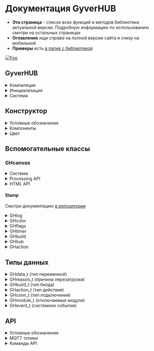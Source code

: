 # Документация GyverHUB
- **Эта страница** - список всех функций и методов библиотеки актуальной версии. Подробную информацию по использованию смотри на остальных страницах
- **Оглавление** ищи *справа* на полной версии сайта и *снизу* на мобильной
- **Примеры** есть [в папке с библиотекой](https://github.com/GyverLibs/GyverHUB/tree/main/examples)

[![Foo](https://img.shields.io/badge/ENGLISH-VERSION-blueviolet.svg?style=flat-square)](https://github-com.translate.goog/GyverLibs/GyverHUB/wiki?_x_tr_sl=ru&_x_tr_tl=en)

## GyverHUB
<details>
<summary>Компиляция</summary>

#### Платформа
Библиотека определяет, на какой платформе компилируется. Для ESP8266/ESP32 предусмотрен отдельный флаг `GH_ESP_BUILD` (библиотека сама его поднимает), включюащий сетевые возможности в компиляцию. Для создания кросс-платформенного кода можно "прятать" 
код для ESPxx внутри условной конструкции:

```cpp
#ifdef GH_ESP_BUILD
// этот код будет компилироваться только для esp
#endif
```

#### Дефайны настроек
```cpp
// Вводятся до подключения библиотеки
#define ATOMIC_FS_UPDATE  // OTA обновление GZIP файлом
#define GH_ASYNC          // использовать ASYNC библиотеки

// полное отключение модулей из программы
#define GH_NO_PORTAL    // открытие сайта из памяти esp
#define GH_NO_WS        // WebSocket
#define GH_NO_MQTT      // MQTT
#define GH_NO_FS        // работа с файлами (включая ОТА!)
#define GH_NO_OTA       // ОТА файлом с приложения
#define GH_NO_OTA_URL   // ОТА по URL
```

</details>

<details>
<summary>Инициализация</summary>

Иконки Font Awesome v5 Solid, бесплатный пак:
- [Список иконок](https://fontawesome.com/v5/cheatsheet/free/solid)
- [Поиск иконок](https://fontawesome.com/v5/search?o=r&m=free&s=solid)

> Вставлять САМ СИМВОЛ в "строку", например `""` , `""` , `""`

```cpp
GyverHUB;
GyverHUB(char* prefix);                                         // + префикс сети
GyverHUB(char* prefix, char* name);                             // + имя в списке устройств
GyverHUB(char* prefix, char* name, char* icon);                 // + иконка в списке устройств
GyverHUB(char* prefix, char* name, char* icon, uint32_t id);    // + вручную задать ID устройства
// примечание: id нужно обязательно задавать для отличных от ESP платформ (для esp генерируется автоматически)
```
</details>

<details>
<summary>Система</summary>

```cpp
// =================== CONFIG ==================
void config(char* nprefix, char* nname, char* nicon, uint32_t nid); // Аналог конструктора
void setVersion(char* v);   // установить версию прошивки для отображения в Info
void begin();               // запустить
void end();                 // остановить
bool tick();                // тикер, вызывать в loop

// ================== MODULES =================
// по умолчанию все модули включены
// модули, отвечающие за связь, нужно настраивать перед вызовом begin()!
void modules.set(uint16_t mods);    // включить модули
void modules.unset(uint16_t mods);  // выключить модули

// можно выбрать несколько модулей с разделителем | 
// modules.set(GH_MOD_DOWNLOAD | GH_MOD_UPLOAD | GH_MOD_INFO);
// modules.unset(GH_MOD_DOWNLOAD | GH_MOD_UPLOAD | GH_MOD_INFO);

bool modules.read(GHmodule_t mod);  // включен ли модуль
void modules.setAll();              // установить все
void modules.unsetAll();            // выключить все

// ==================== PIN ===================
void setPIN(uint32_t npin); // установить пин-код устройства (больше 1000, не может начинаться с 0)
uint32_t getPIN();          // прочитать пин-код

// =================== BUILD ==================
void onBuild(f);        // подключить сборщик интерфейса. Функция вида void f()
void refresh();         // обновить веб-интерфейс. Вызывать внутри обработчика build

// полные свойства
GHbuild getBuild();     // получить свойства текущего билда. Вызывать внутри обработчика build В САМОМ НАЧАЛЕ

// более простой доступ
bool buildRead();           // true - если билдер вызван для set или read операций
const char* actionName();   // вернёт имя компонента в текущем действии
const char* actionValue();  // вернёт значение компонента в текущем действии

// ================== STATUS ==================
void onEvent(f);           // подключить обработчик изменения статуса. Функция вида void f(GHevent_t event, GHconn_t conn)
bool running();             // вернёт true, если система запущена
bool focused();             // true - интерфейс устройства сейчас открыт на сайте или в приложении
bool focused(GHconn_t c);   // проверить фокус по указанному типу связи

// подключить функцию-обработчик перезагрузки. Будет вызвана перед перезагрузкой. Функция вида void f(GHreason_t r)
// только для ESPxx
void onReboot(f);

// =================== CLI ===================
void onCLI(f);          // подключить обработчик входящих сообщений с веб-консоли. Функция вида void f(String& s)
void print(String s);   // отправить текст в веб-консоль
void print(String s, uint32_t color);    // + цвет

// ================== PUSH ===================
void sendPush(String text);                     // отправить уведомление

// ================= UPDATE ==================
void sendUpdate(String name, String value);     // отправить update вручную с указанием значения

// отправить update по имени компонента (значение будет прочитано в build)
// имена можно передать списком через запятую
// нельзя вызывать внутри build
void sendUpdate(String name);

// ================= CANVAS =================
void sendCanvas(const String& name, GHcanvas& cv);       // отправить холст
void sendCanvasBegin(const String& name, GHcanvas& cv);  // начать отправку холста
void sendCanvasEnd(GHcanvas& cv);                        // закончить отправку холста

// ================== MQTT ==================
// настроить MQTT (только TCP)
void setupMQTT(char* host, uint16_t port);
void setupMQTT(char* host, uint16_t port, char* login, const char* pass);
void setupMQTT(char* host, uint16_t port, char* login, const char* pass, uint8_t qos, bool retained);

void setupMQTT(IPAddress ip, uint16_t port);
void setupMQTT(IPAddress ip, uint16_t port, char* login, const char* pass);
void setupMQTT(IPAddress ip, uint16_t port, char* login, const char* pass, uint8_t qos, bool retained);
// для игнорирования login/pass нужно установить 0

bool online();      // MQTT подключен

void turnOn();      // отправить MQTT LWT команду на включение
void turnOff();     // отправить MQTT LWT команду на выключение

void sendGetAuto(bool v);       // автоматически отправлять новое состояние на get-топик при изменении через set (умолч. false)
void sendGet(String name, String value);    // отправить имя-значение на get-топик (MQTT)

// отправить значение по имени компонента на get-топик (MQTT) (значение будет прочитано в build)
// имена можно передать списком через запятую
// нельзя вызывать внутри build
void sendGet(String name);

// ============== MANUAL BUILD ==============
void onManual(f);                                   // подключить обработчик запроса при ручном соединении. Функция вида void f(String& s, GHconn_t conn, bool broadcast)
void parse(char* url, GHconn_t conn);               // парсить команду вида PREFIX/ID/HUB_ID/CMD/NAME=VALUE, указать тип подключения
void parse(char* url, char* var, GHconn_t conn);    // парсить команду вида PREFIX/ID/HUB_ID/CMD/NAME, value отдельно, указать тип подключения

// установить размер буфера строки для сборки интерфейса в режиме MANUAL
// 0 - интерфейс будет собран и отправлен цельной строкой, иначе пакет будет отправляться частями размером с буфер
void setBufferSize(uint16_t size);
```
</details>

## Конструктор
<details>
<summary>Условные обозначения</summary>

- `String` - для краткости под этим типом подразумевается `String`
    - `func("текст в кавычках");`  - строки const char*
    - `func(F("строка в flash"));` - строки, сохранённые в Flash памяти через F() - `F("строка")`
    - `String s; func(s);`         - String строки, объявленные выше
    - `func(String(123) + 456);`   - String строки, объявленные внутри (не рекомендуется)
- `FSTR` - для краткости под этим типом подразумевается `const __FlashStringHelper*`
    - `func(F("строка в flash"));` - строки, сохранённые в Flash памяти через F() - `F("строка")`
- `ИМЯ` - уникальное имя компонента. Строка в любом виде (оптимальнее всего - `F("строка")`)
- `НАЗВАНИЕ` - название блока (подпись). Строка в любом виде (оптимальнее всего - `F("строка")`)
- `ЦВЕТ` - цвет компонента типа `uint32_t` или `GHcolor`. Можно передать цвет из стандартного списка цветов `GH_RED`, `GH_BLUE`... (см. ниже)
- `void* var` - переменная *любого типа*, переданная в функцию по адресу. Компоненты сами изменяют значения переменных при действиях с приложения. Если автоматическое изменение не нужно - передай `0` вместо адреса.
- `ТИП` - тип "подключенной" в предыдущем аргументе переменной. Смотри типы `GHdata_t` ниже. Если переменная не передана (передан `0`), тип можно указать `GH_NULL`
- `...` - пропущенные функции, аргументы в них стоят "по умолчанию"

</details>

<details>
<summary>Компоненты</summary>

```cpp
// ========================== ВИДЖЕТ ==========================
void BeginWidgets();            // начать строку виджетов
void BeginWidgets(int высота);  // + указать минимальную высоту в px
void EndWidgets();              // завершить строку виджетов
void WidgetSize(int ширина);    // ширина следующего виджета

// ======================== ОФОРМЛЕНИЕ ========================
void Space();               // пустое место (в режиме виджетов - пустой виджет)
void Space(int высота);     // + настройка высоты в px
void Title(String text);    // заголовок

// ===================== ПАССИВНЫЙ ТЕКСТ ======================
// крупный цветной текст
// размер шрифта умолч. 40
void Label(ИМЯ);
...
void Label(ИМЯ, String текст, НАЗВАНИЕ, ЦВЕТ, int размер);

// дисплей. Для переноса строк используй символ '\n'
// к-во строк умолч. 2, размер шрифта умолч. 40
void Display(ИМЯ);
...
void Display(ИМЯ, String текст, НАЗВАНИЕ, ЦВЕТ, int строк, int размер);

// блок для HTML кода
void HTML(ИМЯ);
...
void HTML(ИМЯ, String текст, НАЗВАНИЕ);

// ========================== SCRIPT ===========================
// JavaScript код, будет исполнен в eval()
void JS(String код);

// ============================ LOG =============================
// вывод лога
void Log(ИМЯ, GHlog* log);
void Log(ИМЯ, GHlog* log, НАЗВАНИЕ);

// ========================= ИНДИКАЦИЯ ==========================
// светодиод
void LED(ИМЯ);
...
void LED(ИМЯ, bool value, НАЗВАНИЕ, String иконка);

// ======================== НАВИГАЦИЯ =========================
// вкладки, передать список пунктов через запятую
bool Tabs(ИМЯ, uint8_t* var, String список);
bool Tabs(ИМЯ, uint8_t* var, String список, НАЗВАНИЕ);
// ДОДЕЛАТЬ ЦВЕТ

// ========================== КНОПКИ ==========================
// кнопка с текстом
// размер_текста умолч. 22
bool Button(ИМЯ);
...
bool Button(ИМЯ, bool* var, НАЗВАНИЕ, ЦВЕТ, int размер_текста);

// кнопка с иконкой
// размер_текста умолч. 50
bool ButtonIcon(ИМЯ);
...
bool ButtonIcon(ИМЯ, bool* var, НАЗВАНИЕ, ЦВЕТ, int размер_текста);

// =========================== ВВОД ===========================
// ввод любых данных
// max - макс. символов
bool Input(ИМЯ);
...
bool Input(ИМЯ, void* var, ТИП, НАЗВАНИЕ, int max, ЦВЕТ);

// пароль
bool Pass(ИМЯ);
...
bool Pass(ИМЯ, void* var, ТИП, НАЗВАНИЕ, int max, ЦВЕТ);

// слайдер
// мин и макс умолч. 0 и 100, шаг умолч. 1
bool Slider(ИМЯ);
...
bool Slider(ИМЯ, void* var, ТИП, НАЗВАНИЕ, float min, float max, float step, ЦВЕТ);

// спиннер
// мин и макс умолч. 0 и 100, шаг умолч. 1
bool Spinner(ИМЯ);
...
bool Spinner(ИМЯ, void* var, ТИП, НАЗВАНИЕ, float min, float max, float step, ЦВЕТ);

// ======================== ВЫКЛЮЧАТЕЛИ ========================
// выключатель
bool Switch(ИМЯ);
...
bool Switch(ИМЯ, bool* var, НАЗВАНИЕ, ЦВЕТ);

// выключатель-иконка
bool SwitchIcon(ИМЯ);
...
bool SwitchIcon(ИМЯ, bool* var, НАЗВАНИЕ, String текст, ЦВЕТ);

// выключатель-текст
bool SwitchText(ИМЯ);
...
bool SwitchText(ИМЯ, bool* var, НАЗВАНИЕ, String текст, ЦВЕТ);

// =========================== ВРЕМЯ ===========================
// ввод даты
bool Date(ИМЯ, Stamp* var);
...
bool Date(ИМЯ, Stamp* var, НАЗВАНИЕ, ЦВЕТ);

// ввод времени
bool Time(ИМЯ, Stamp* var);
...
bool Time(ИМЯ, Stamp* var, НАЗВАНИЕ, ЦВЕТ);

// ввод даты и времени
bool DateTime(ИМЯ, Stamp* var);
...
bool DateTime(ИМЯ, Stamp* var, НАЗВАНИЕ, ЦВЕТ);

// =========================== ВЫБОР ===========================
// выбор, передать список пунктов через запятую
bool Select(ИМЯ, uint8_t* var, String список);
...
bool Select(ИМЯ, uint8_t* var, String список, НАЗВАНИЕ, ЦВЕТ);

// флаги, передать список пунктов через запятую
bool Flags(ИМЯ, GHflags* var, String текст);
...
bool Flags(ИМЯ, GHflags* var, String текст, НАЗВАНИЕ, ЦВЕТ);

// цвет
bool Color(ИМЯ, GHcolor* var);
bool Color(ИМЯ, GHcolor* var, НАЗВАНИЕ);

// ========================== CANVAS ===========================
// высота умолч. 500
// пустой холст
void Canvas(ИМЯ);
...
void Canvas(ИМЯ, ВЫСОТА, GHcanvas* cv, НАЗВАНИЕ);

// начать холст с рисунком
void BeginCanvas(ИМЯ);
...
void BeginCanvas(ИМЯ, ВЫСОТА, GHcanvas* cv, НАЗВАНИЕ);

// закончить холст с рисунком
void EndCanvas();

// =========================== DUMMY ===========================
// пустой компонент, не отображается в интерфейсе
// но может быть опрошен и установлен через MQTT и прямые запросы
bool Dummy(ИМЯ);
bool Dummy(ИМЯ, void* var, ТИП);
```
</details>

<details>
<summary>Цвет</summary>

```cpp
GH_RED      // 0xcb2839
GH_ORANGE   // 0xd55f30
GH_YELLOW   // 0xd69d27
GH_GREEN    // 0x37A93C
GH_MINT     // 0x25b18f
GH_AQUA     // 0x2ba1cd
GH_BLUE     // 0x297bcd
GH_VIOLET   // 0x825ae7
GH_PINK     // 0xc8589a
```
</details>

## Вспомогательные классы
### GHcanvas
<details>
<summary>Система</summary>

```cpp
void extBuffer(String* sptr);   // подключить внешний буфер
void clearBuffer();             // очистить буфер (внутренний)
void custom(String s);          // добавить строку кода на js
```
</details>

<details>
<summary>Processing API</summary>

https://processing.org/reference/
```cpp
// =============== BACKGROUND ===============
void clear();                           // очистить полотно
void background();                      // залить полотно установленным в fill() цветом
void background(uint32_t hex);          // залить полотно указанным цветом
void background(uint32_t hex, a);       // залить полотно указанным цветом + прозрачность 0-255

// ================== FILL ==================
void noFill();                          // отключить заливку (по умолч. вкл)
void fill(uint32_t hex);                // выбрать цвет заливки
void fill(uint32_t hex, uint8_t a);     // выбрать цвет заливки + прозрачность 0-255

// ================= STROKE =================
void noStroke();                        // отключить обводку (по умолч. вкл)
void stroke(uint32_t hex);              // выбрать цвет обводки
void stroke(uint32_t hex, uint8_t a);   // выбрать цвет обводки + прозрачность 0-255
void strokeWeight(int v);               // толщина обводки, px

// соединение линий: CV_MITER (умолч), CV_BEVEL, CV_ROUND
// https://processing.org/reference/strokeJoin_.html
void strokeJoin(v);

// края линий: CV_PROJECT (умолч), CV_ROUND, CV_SQUARE
// https://processing.org/reference/strokeCap_.html
void strokeCap(v);

// =============== PRIMITIVES ===============
void point(int x, int y);               // точка
void circle(int x, int y, int r);       // окружность (x, y, радиус), px
void line(int x1, int y1, int x2, int y2);  // линия (координаты начала и конца)
void square(int x, int y, int w);       // квадрат
void rect(int x, int y, int w, int h);  // прямоугольник
void triangle(int x1, int y1, int x2, int y2, int x3, int y3);  // треугольник (координаты углов)
void quadrangle(int x1, int y1, int x2, int y2, int x3, int y3, int x4, int y4);    // четырёхугольник (координаты углов)

// режим окружности: D_CENTER (умолч), D_CORNER
// https://processing.org/reference/ellipseMode_.html
void ellipseMode(mode);

// режим прямоугольника: D_CORNER (умолч), D_CORNERS, D_CENTER, D_RADIUS
// https://processing.org/reference/rectMode_.html
void rectMode(mode);

// ================== TEXT ==================
void text(const String& text, int x, int y, int w = 0); // вывести текст, опционально макс длина
void textFont(const char* name);    // шрифт
void textSize(int size);            // размер шрифта, px

// выравнивание текста
// h: CV_LEFT, CV_CENTER, CV_RIGHT
// v: TXT_TOP, TXT_BOTTOM, TXT_CENTER, TXT_BASELINE
// https://processing.org/reference/textAlign_.html
void textAlign(h, v);

// ================= SYSTEM =================
void push();    // сохранить конфигурацию полотна
void pop();     // восстановить конфигурацию полотна
```
</details>

<details>
<summary>HTML API</summary>

https://www.w3schools.com/tags/ref_canvas.asp

```cpp
void fillStyle(uint32_t hex);               // цвет заполнения
void fillStyle(uint32_t hex, uint8_t a);    // цвет заполнения

void strokeStyle(uint32_t hex);             // цвет обводки
void strokeStyle(uint32_t hex, uint8_t a);  // цвет обводки

void shadowColor(uint32_t hex);             // цвет тени
void shadowColor(uint32_t hex, uint8_t a);  // цвет тени

void shadowBlur(int v);         // размытость тени, px
void shadowOffsetX(int v);      // отступ тени, px
void shadowOffsetY(int v);      // отступ тени, px

// края линий: CV_BUTT (умолч), CV_ROUND, CV_SQUARE
// https://www.w3schools.com/tags/canvas_linecap.asp
void lineCap(v);

// соединение линий: CV_MITER (умолч), CV_BEVEL, CV_ROUND
// https://www.w3schools.com/tags/canvas_linejoin.asp
void lineJoin(v);

// ширина линий, px
void lineWidth(int v);

// длина соединения CV_MITER, px
// https://www.w3schools.com/tags/canvas_miterlimit.asp
void miterLimit(int v);

// шрифт: "30px Arial"
// https://www.w3schools.com/tags/canvas_font.asp
void font(const String& v);

// выравнивание текста: CV_START (умолч), CV_END, CV_CENTER, CV_LEFT, CV_RIGHT
// https://www.w3schools.com/tags/canvas_textalign.asp
void textAlign(v);

// позиция текста: CV_ALPHABETIC (умолч), CV_TOP, CV_HANGING, CV_MIDDLE, CV_IDEOGRAPHIC, CV_BOTTOM
// https://www.w3schools.com/tags/canvas_textbaseline.asp
void textBaseline(v);

// прозрачность рисовки, 0.0-1.0
void globalAlpha(float v);

// тип наложения графики: CV_SRC_OVER (умолч), CV_SRC_ATOP, CV_SRC_IN, CV_SRC_OUT, CV_DST_OVER, CV_DST_ATOP, CV_DST_IN, CV_DST_OUT, CV_LIGHTER, CV_COPY, CV_XOR
// https://www.w3schools.com/tags/canvas_globalcompositeoperation.asp
void globalCompositeOperation(v);

void _rect(int x, int y, int w, int h);         // прямоугольник
void fillRect(int x, int y, int w, int h);      // закрашенный прямоугольник
void strokeRect(int x, int y, int w, int h);    // обведённый прямоугольник
void clearRect(int x, int y, int w, int h);     // очистить область
void fill();                                    // залить
void stroke();                                  // обвести
void beginPath();                               // начать путь
void moveTo(int x, int y);                      // переместить курсор
void closePath();                               // завершить путь (провести линию на начало)
void lineTo(int x, int y);                      // нарисовать линию от курсора

// ограничить область рисования
// https://www.w3schools.com/tags/canvas_clip.asp
void clip();

// провести кривую
// https://www.w3schools.com/tags/canvas_quadraticcurveto.asp
void quadraticCurveTo(int cpx, int cpy, int x, int y);

// провести кривую Безье
// https://www.w3schools.com/tags/canvas_beziercurveto.asp
void bezierCurveTo(int cp1x, int cp1y, int cp2x, int cp2y, int x, int y);

// провести дугу
// https://www.w3schools.com/tags/canvas_arc.asp
void arc(int x, int y, int r, int sa = 0, int ea = 360, bool ccw = 0);

// скруглить
// https://www.w3schools.com/tags/canvas_arcto.asp
void arcTo(int x1, int y1, int x2, int y2, int r);

// масштабировать область рисования
// https://www.w3schools.com/tags/canvas_scale.asp
void scale(int sw, int sh);

// вращать область рисования
// https://www.w3schools.com/tags/canvas_rotate.asp
void rotate(int v);

// перемещать область рисования
// https://www.w3schools.com/tags/canvas_translate.asp
void translate(int x, int y);

// вывести закрашенный текст, опционально макс. длина
void fillText(const String& text, int x, int y, int w = 0);

// вывести обведённый текст, опционально макс. длина
void strokeText(const String& text, int x, int y, int w = 0);

// вывести картинку
// https://www.w3schools.com/tags/canvas_drawimage.asp
void drawImage(const String& img, int x, int y);
void drawImage(const String& img, int x, int y, int w, int h);
void drawImage(const String& img, int sx, int sy, int sw, int sh, int x, int y, int w, int h);

// сохранить конфигурацию полотна
// https://developer.mozilla.org/en-US/docs/Web/API/CanvasRenderingContext2D/save
void save();

// восстановить конфигурацию полотна
// https://developer.mozilla.org/en-US/docs/Web/API/CanvasRenderingContext2D/restore
void restore();
```
</details>

#### Stamp
Смотри документацию [в репозитории](https://github.com/GyverLibs/Stamp)

<details>
<summary>GHlog</summary>

```cpp
// в лог можно делать print()/println()
void begin(int n = 64);     // начать и указать размер буфера
void end();                 // остановить
void read(String* s);       // прочитать в строку
String read();              // прочитать строкой
void clear();               // очистить
bool available();           // есть данные
bool state();               // запущен
int length();               // длина
```
</details>

<details>
<summary>GHcolor</summary>

```cpp
// содержит 3 компонента цвета
uint8_t r;
uint8_t g;
uint8_t b;

// конструктор
GHcolor(uint32_t col);
GHcolor(uint8_t nr, uint8_t ng, uint8_t nb);

// установить
void setRGB(uint8_t nr, uint8_t ng, uint8_t nb);
void setHEX(uint32_t hex);

// преобразовать в 24-бит цвет
uint32_t getHEX();
```
</details>

<details>
<summary>GHflags</summary>

```cpp
// хранит однобитные флаги, максимум 16 штук
uint16_t flags;

GHflags(uint16_t nflags);

// установить флаг под номером idx в значение val
void set(uint8_t idx, uint8_t val);

// получить значение флага под номером idx
uint8_t get(uint8_t idx);

// вывести строкой вида 010101010
String toString();
```
</details>

<details>
<summary>GHtimer</summary>

```cpp
// простенький таймер на millis()
void start();
void start(uint32_t ms);
void start(uint32_t ms, uint8_t seconds);
void start(uint32_t ms, uint8_t seconds, uint8_t minutes);
void start(uint32_t ms, uint8_t seconds, uint8_t minutes, uint8_t hours);
void start(uint32_t ms, uint8_t seconds, uint8_t minutes, uint8_t hours, uint8_t days);

void stop();
bool ready();
```
</details>

<details>
<summary>GHbuild</summary>

```cpp
GHbuild_t type;     // тип билда
GHhub hub;          // данные клиента
GHaction action;    // действие
```
</details>

<details>
<summary>GHhub</summary>

```cpp
GHconn_t conn;      // тип соединения
char id[9];         // id клиента
```
</details>

<details>
<summary>GHaction</summary>

```cpp
GHaction_t type;    // тип действия 
const char* name;   // имя компонента
const char* value;  // значение компонента
```
</details>

## Типы данных
<details>
<summary>GHdata_t (тип переменной)</summary>

```cpp
GH_NULL     // нет

GH_STR      // String
GH_CSTR     // char[]

GH_BOOL     // bool
GH_INT8     // int8_t
GH_UINT8    // uint8_t
GH_INT16    // int16_t
GH_UINT16   // uint16_t
GH_INT32    // int32_t
GH_UINT32   // uint32_t

GH_FLOAT    // float
GH_DOUBLE   // double

GH_COLOR    // GHcolor
GH_FLAGS    // GHflags
GH_STAMP    // Stamp
```
</details>

<details>
<summary>GHreason_t (причина перезагрузки)</summary>

```cpp
GH_REB_NONE
GH_REB_BUTTON       // по кнопке с сайта
GH_REB_OTA          // после ОТА обновления
GH_REB_OTA_URL      // после OTA обновления по URL
```
</details>

<details>
<summary>GHbuild_t (тип билда)</summary>

```cpp
GH_BUILD_NONE       // нет
GH_BUILD_ACTION     // действие GHaction_t
GH_BUILD_COUNT      // измерение размера пакета
GH_BUILD_READ       // чтение значения по имени (get, update)
GH_BUILD_UI         // сборка интерфейса для отправки
GH_BUILD_TG         // сборка для Telegram
```
</details>

<details>
<summary>GHaction_t (тип действия)</summary>

```cpp
GH_ACTION_NONE      // нет
GH_ACTION_SET       // установка значения
GH_ACTION_PRESS     // кнопка нажата
GH_ACTION_RELEASE   // кнопка отпущена
```
</details>

<details>
<summary>GHconn_t (тип подключения)</summary>

```cpp
GH_SERIAL
GH_BT
GH_WS
GH_MQTT
GH_SYSTEM
```
</details>

<details>
<summary>GHmodule_t (отключаемые модули)</summary>

```cpp
GH_MOD_INFO     // разрешить вкладку инфо
GH_MOD_FSBR     // разрешить вкладку менеджера файлов
GH_MOD_FORMAT   // разрешить форматирование FS
GH_MOD_DOWNLOAD // разрешить скачивание
GH_MOD_UPLOAD   // разрешить загрузку
GH_MOD_OTA      // разрешить ОТА
GH_MOD_OTA_URL  // разрешить ОТА по URL
GH_MOD_REBOOT   // разрешить перезагрузку из инфо
GH_MOD_SET      // разрешить установку значений
GH_MOD_CLICK    // разрешить клики
GH_MOD_READ     // разрешить чтение
GH_MOD_DELETE   // разрешить удаление файлов
GH_MOD_RENAME   // разрешить переименование файлов
```
</details>

<details>
<summary>GHevent_t (системное событие)</summary>

```cpp
GH_IDLE
GH_START
GH_STOP

GH_CONNECTING
GH_CONNECTED
GH_DISCONNECTED
GH_ERROR

GH_UNKNOWN
GH_DISCOVER_ALL
GH_DISCOVER
GH_FOCUS
GH_UNFOCUS

GH_SET
GH_CLICK
GH_CLI
GH_PING

GH_READ_HOOK
GH_SET_HOOK
GH_INFO
GH_REBOOT
GH_FSBR
GH_FORMAT
GH_DELETE
GH_RENAME

GH_DOWNLOAD
GH_DOWNLOAD_CHUNK
GH_DOWNLOAD_ERROR
GH_DOWNLOAD_ABORTED
GH_DOWNLOAD_FINISH

GH_UPLOAD
GH_UPLOAD_CHUNK
GH_UPLOAD_ERROR
GH_UPLOAD_ABORTED
GH_UPLOAD_FINISH

GH_OTA
GH_OTA_CHUNK
GH_OTA_ERROR
GH_OTA_ABORTED
GH_OTA_FINISH

GH_OTA_URL
```
</details>


## API

<details>
<summary>Условные обозначения</summary>

| Имя      | Значение                |
|:---------|:------------------------|
| `PREFIX` | префикс сети            |
| `HUB_ID` | ID клиента (8 символов) |
| `ID`     | ID устройства           |
| `CMD`    | команда                 |
| `NAME`   | имя команды             |
| `VALUE`  | значение                |

</details>

<details>
<summary>MQTT топики</summary>

#### Для подписки
| topic                     | value                     | Описание        |
|:--------------------------|:--------------------------|:----------------|
| `PREFIX/hub/ID/get/NAME`  | `VALUE`                   | get-топик       |
| `PREFIX/hub/ID/status`    | `'online'`<br>`'offline'` | Статус топик    |

#### Для отправки
| topic                        | value   | Описание                |
|:-----------------------------|:--------|:------------------------|
| `PREFIX/ID/read/NAME`        |         | Прочиать (в get-топик)  |
| `PREFIX/ID/set/NAME`         | `VALUE` | Установить              |

</details>

<details>
<summary>Команды API</summary>

### MQTT
#### Для подписки

| topic                 | Описание          |
|:----------------------|:------------------|
| `PREFIX/hub`          | Broadcast ответы  |
| `PREFIX/hub/HUB_ID/#` | Ответы клиенту    |
| `PREFIX/hub/ID/get/#` | get топик         |

#### Для отправки

| topic                       | value    | Ответ        | Описание               |
|:----------------------------|:---------|:-------------|:-----------------------|
| `PREFIX`                    | `HUB_ID` | `{discover}` | discover all           |
| `PREFIX/ID`                 | `HUB_ID` | `{discover}` | discover               |
| `PREFIX/ID/HUB_ID/CMD`      |          | `{...}`      | command                |
| `PREFIX/ID/HUB_ID/CMD/NAME` |          | `{...}`      | command + name         |
| `PREFIX/ID/HUB_ID/CMD/NAME` | `VALUE`  | `{...}`      | command + name + value |

### HTTP hook
Для использования WS обнаружения через HTTP hook устройство должно ответить на HTTP запрос `/hub_discover_all` на 80 порту ответом `OK`.

### URL

| URL                               | Ответ        | Описание               |
|:----------------------------------|:-------------|:-----------------------|
| `PREFIX`                          | `{discover}` | discover all           |
| `PREFIX/ID`                       | `{discover}` | discover               |
| `PREFIX/ID/HUB_ID/CMD`            | `...`        | command                |
| `PREFIX/ID/HUB_ID/CMD/NAME`       | `...`        | command + name         |
| `PREFIX/ID/HUB_ID/CMD/NAME=VALUE` | `...`        | command + name + value |

### Команды

| CMD           | Ответ                                 | Описание          |
|:--------------|:--------------------------------------|:------------------|
| `focus`       | `{ui}`                                | Запрос интерфейса |
| `ping`        | `{OK}`                                | Пинг              |
| `unfocus`     |                                       | Закрыть           |
| `info`        | `{info}`<br>`{ERR}`                   | Вкладка инфо      |
| `fsbr`        | `{fsbr}`<br>`{ERR}`<br>`{fs_error}`   | Вкладка файлов    |
| `format`      | `{OK}`<br>`{ERR}`                     | Форматировать FS  |
| `reboot`      | `{OK}`<br>`{ERR}`                     | Перезагрузить     |
| `fetch_chunk` | `{fetch_next_chunk}`<br>`{fetch_err}` | Скачивание        |


| CMD            | NAME                 | VALUE                  | Ответ                                | Описание                       |
|:---------------|:---------------------|:-----------------------|:-------------------------------------|:-------------------------------|
| `set`          | имя компонента       | значение компонента    | `{ui}`<br>`{OK}`                     | Установка значения             |
| `click`        | имя компонента       | `1` нажат, `2` отпущен | `{ui}`<br>`{OK}`                     | Клик                           |
| `cli`          | `'cli'`              | текст                  | `{OK}`                               | Отправка текста из консоли     |
| `delete`       | путь файла           |                        | `{fsbr}`<br>`{ERR}`                  | Удалить файл                   |
| `rename`       | путь файла           | новый путь файла       | `{fsbr}`<br>`{ERR}`                  | Переименовать/переместить файл |
| `fetch`        | путь файла           |                        | `{fetch_start}`<br>`{fetch_err}`     | Скачать файл                   |
| `upload`       | путь файла           |                        | `{upload_start}`<br>`{upload_err}`   | Начать загрузку файла          |
| `upload_chunk` | `'next'`<br>`'last'` | данные                 | `{upload_next_chunk}`<br>`{upload_end}`<br>`{upload_err}`    | Загрузка файла                 |
| `ota`          | `'flash'`<br>`'fs'`  |                        | `{ota_start}`<br>`{ota_err}`         | Начать OTA обновление          |
| `ota_chunk`    | `'next'`<br>`'last'` | данные                 | `{ota_next_chunk}`<br>`{ota_end}`<br>`{ota_err}`             | OTA обновление                 |
| `ota_url`      | `'flash'`<br>`'fs'`  | ссылка                 | `{OK}`<br>`{ERR}`                    | Начать OTA обновление из URL   |

Пакеты, отправляемые по инициативе устройства
- `{print}` - печать в консоль
- `{update}` - пакет обновлений
- `{push}` - уведомление

</details>